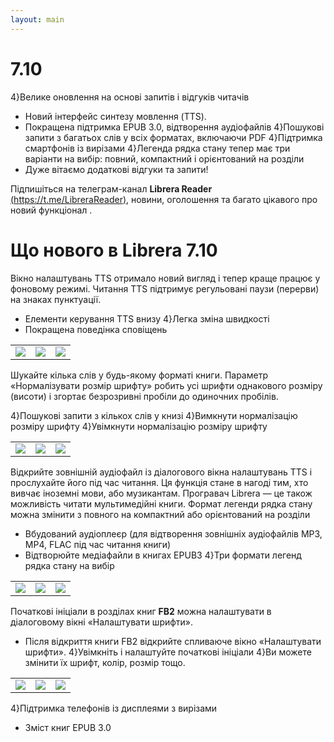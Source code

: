 ```yaml
---
layout: main
---
```


# 7.10

4}Велике оновлення на основі запитів і відгуків читачів
* Новий інтерфейс синтезу мовлення (TTS).
* Покращена підтримка EPUB 3.0, відтворення аудіофайлів
4}Пошукові запити з багатьох слів у всіх форматах, включаючи PDF
4}Підтримка смартфонів із вирізами
4}Легенда рядка стану тепер має три варіанти на вибір: повний, компактний і орієнтований на розділи
* Дуже вітаємо додаткові відгуки та запити!

Підпишіться на телеграм-канал **Librera Reader** [(https://t.me/LibreraReader)](https://t.me/LibreraReader), новини, оголошення та багато цікавого про новий функціонал .

# Що нового в Librera 7.10

Вікно налаштувань TTS отримало новий вигляд і тепер краще працює у фоновому режимі.
Читання TTS підтримує регульовані паузи (перерви) на знаках пунктуації.

* Елементи керування TTS внизу
4}Легка зміна швидкості
* Покращена поведінка сповіщень

||||
|-|-|-|
|![](1.png)|![](2.png)|![](3.png)|

Шукайте кілька слів у будь-якому форматі книги.
Параметр «Нормалізувати розмір шрифту» робить усі шрифти однакового розміру (висоти) і згортає безрозривні пробіли до одиночних пробілів.

4}Пошукові запити з кількох слів у книзі
4}Вимкнути нормалізацію розміру шрифту
4}Увімкнути нормалізацію розміру шрифту

||||
|-|-|-|
|![](7.png)|![](8.png)|![](9.png)|

Відкрийте зовнішній аудіофайл із діалогового вікна налаштувань TTS і прослухайте його під час читання.
Ця функція стане в нагоді тим, хто вивчає іноземні мови, або музикантам.
Програвач Librera — це також можливість читати мультимедійні книги.
Формат легенди рядка стану можна змінити з повного на компактний або орієнтований на розділи

* Вбудований аудіоплеєр (для відтворення зовнішніх аудіофайлів MP3, MP4, FLAC під час читання книги)
* Відтворюйте медіафайли в книгах EPUB3
4}Три формати легенд рядка стану на вибір

||||
|-|-|-|
|![](10.png)|![](11.png)|![](12.png)|

Початкові ініціали в розділах книг **FB2** можна налаштувати в діалоговому вікні «Налаштувати шрифти».

* Після відкриття книги FB2 відкрийте спливаюче вікно «Налаштувати шрифти».
4}Увімкніть і налаштуйте початкові ініціали
4}Ви можете змінити їх шрифт, колір, розмір тощо.

||||
|-|-|-|
|![](6.png)|![](4.png)|![](5.png)|

4}Підтримка телефонів із дисплеями з вирізами
* Зміст книг EPUB 3.0
